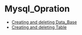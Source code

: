 # Mysql_Opration

- [Creating and deleting Data_Base](https://github.com/dipdregan/Mysql_Opration/tree/main/SQL/DataBase_Oprations)
- [Creating and deleting Table](https://github.com/dipdregan/Mysql_Opration/tree/main/SQL/play_with_tables)
